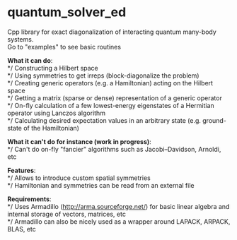 # quantum_solver_ed

Cpp library for exact diagonalization of interacting quantum many-body systems.\
Go to "examples" to see basic routines

**What it can do**:\
*/ Constructing a Hilbert space\
*/ Using symmetries to get irreps (block-diagonalize the problem)\
*/ Creating generic operators (e.g. a Hamiltonian) acting on the Hilbert space\
*/ Getting a matrix (sparse or dense) representation of a generic operator\
*/ On-fly calculation of a few lowest-energy eigenstates of a Hermitian operator using Lanczos algorithm\
*/ Calculating desired expectation values in an arbitrary state (e.g. ground-state of the Hamiltonian)

**What it can't do for instance (work in progress)**:\
*/ Can't do on-fly "fancier" algorithms such as Jacobi–Davidson, Arnoldi, etc

**Features**:\
*/ Allows to introduce custom spatial symmetries\
*/ Hamiltonian and symmetries can be read from an external file

**Requirements**:\
*/ Uses Armadillo (http://arma.sourceforge.net/) for basic linear algebra and internal storage of vectors, matrices, etc\
*/ Armadillo can also be nicely used as a wrapper around LAPACK, ARPACK, BLAS, etc
